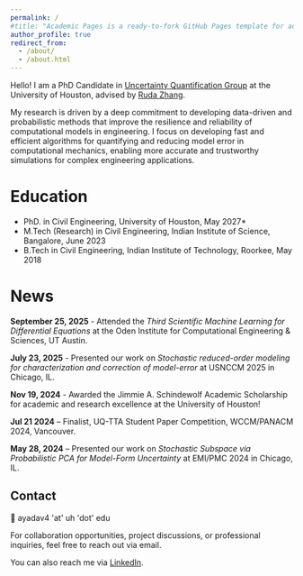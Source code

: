 ```yaml
---
permalink: /
#title: "Academic Pages is a ready-to-fork GitHub Pages template for academic personal websites"
author_profile: true
redirect_from: 
  - /about/
  - /about.html
---
```


Hello! I am a PhD Candidate in [Uncertainty Quantification Group](https://uq.uh.edu/) at the University of Houston, advised by [Ruda Zhang](https://www.cive.uh.edu/faculty/zhang-ruda). 

My research is driven by a deep commitment to developing data-driven and probabilistic methods that improve the resilience and reliability of computational models in engineering. I focus on developing fast and efficient algorithms for quantifying and reducing model error in computational mechanics, enabling more accurate and trustworthy simulations for complex engineering applications.

Education
===========
- PhD. in Civil Engineering, University of Houston, May 2027*
- M.Tech (Research) in Civil Engineering, Indian Institute of Science, Bangalore, June 2023
- B.Tech in Civil Engineering, Indian Institute of Technology, Roorkee, May 2018

News
======
**September 25, 2025** - Attended the *Third Scientific Machine Learning for Differential Equations* at the Oden Institute for Computational Engineering & Sciences, UT Austin.

**July 23, 2025** - Presented our work on *Stochastic reduced-order modeling for characterization and correction of model-error* at USNCCM 2025 in Chicago, IL.

**Nov 19, 2024** - Awarded the Jimmie A. Schindewolf Academic Scholarship for academic and research excellence at the University of Houston!

**Jul 21 2024** – Finalist, UQ-TTA Student Paper Competition, WCCM/PANACM 2024, Vancouver.

**May 28, 2024** – Presented our work on *Stochastic Subspace via Probabilistic PCA for Model-Form Uncertainty* at EMI/PMC 2024 in Chicago, IL.

Contact
---------
:email: ayadav4 'at' uh 'dot' edu

For collaboration opportunities, project discussions, or professional inquiries, feel free to reach out via email. 

You can also reach me via [LinkedIn](https://www.linkedin.com/in/akash-yadav-018535112/).

